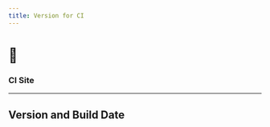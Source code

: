 ```yaml
---
title: Version for CI
---
```


<!-- .slide: data-background="#ffffff" -->

# 🐞

### CI Site

---

## Version and Build Date
